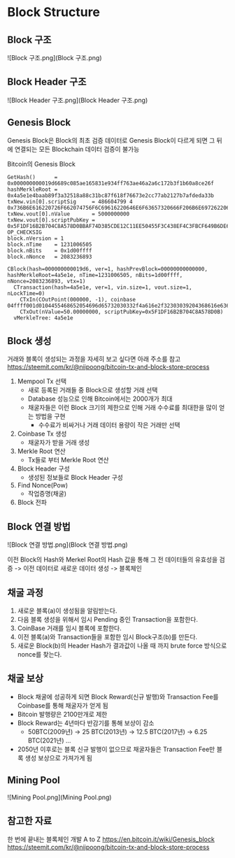 # Block Structure

## Block 구조
![Block 구조.png](Block 구조.png)

## Block Header 구조
![Block Header 구조.png](Block Header 구조.png)

## Genesis Block
Genesis Block은 Block의 최초 검증 데이터로 Genesis Block이 다르게 되면
그 뒤에 연결되는 모든 Blockchain 데이터 검증이 불가능

Bitcoin의 Genesis Block
```
GetHash()      = 0x000000000019d6689c085ae165831e934ff763ae46a2a6c172b3f1b60a8ce26f
hashMerkleRoot = 0x4a5e1e4baab89f3a32518a88c31bc87f618f76673e2cc77ab2127b7afdeda33b
txNew.vin[0].scriptSig     = 486604799 4 0x736B6E616220726F662074756F6C69616220646E6F63657320666F206B6E697262206E6F20726F6C6C65636E61684320393030322F6E614A2F33302073656D695420656854
txNew.vout[0].nValue       = 5000000000
txNew.vout[0].scriptPubKey = 0x5F1DF16B2B704C8A578D0BBAF74D385CDE12C11EE50455F3C438EF4C3FBCF649B6DE611FEAE06279A60939E028A8D65C10B73071A6F16719274855FEB0FD8A6704 OP_CHECKSIG
block.nVersion = 1
block.nTime    = 1231006505
block.nBits    = 0x1d00ffff
block.nNonce   = 2083236893

CBlock(hash=000000000019d6, ver=1, hashPrevBlock=00000000000000, hashMerkleRoot=4a5e1e, nTime=1231006505, nBits=1d00ffff, nNonce=2083236893, vtx=1)
  CTransaction(hash=4a5e1e, ver=1, vin.size=1, vout.size=1, nLockTime=0)
    CTxIn(COutPoint(000000, -1), coinbase 04ffff001d0104455468652054696d65732030332f4a616e2f32303039204368616e63656c6c6f72206f6e206272696e6b206f66207365636f6e64206261696c6f757420666f722062616e6b73)
    CTxOut(nValue=50.00000000, scriptPubKey=0x5F1DF16B2B704C8A578D0B)
  vMerkleTree: 4a5e1e
```

## Block 생성
거래와 블록이 생성되는 과정을 자세히 보고 싶다면 아래 주소를 참고
https://steemit.com/kr/@niipoong/bitcoin-tx-and-block-store-process

1. Mempool Tx 선택
   - 새로 등록된 거래들 중 Block으로 생성할 거래 선택
   - Database 성능으로 인해 Bitcoin에서는 2000개가 최대
   - 채굴자들은 이런 Block 크기의 제한으로 인해 거래 수수료를 최대한을 많이 얻는 방법을 구현
     - 수수료가 비싸거나 거래 데이터 용량이 작은 거래만 선택
2. Coinbase Tx 생성
    - 채굴자가 받을 거래 생성
3. Merkle Root 연산
   - Tx들로 부터 Merkle Root 연산 
4. Block Header 구성
    - 생성된 정보들로 Block Header 구성
5. Find Nonce(Pow)
    - 작업증명(채굴)
6. Block 전파

## Block 연결 방법
![Block 연결 방법.png](Block 연결 방법.png)

이전 Block의 Hash와 Merkel Root의 Hash 값을 통해 그 전 데이터들의 유효성을 검증
-> 이전 데이터로 새로운 데이터 생성 -> 블록체인

## 채굴 과정
1) 새로운 블록(a)이 생성됨을 알림받는다.
2) 다음 블록 생성을 위해서 임시 Pending 중인 Transaction을 포함한다.
3) CoinBase 거래를 임시 블록에 포함한다.
4) 이전 블록(a)와 Transaction들을 포함한 임시 Block구조(b)를 만든다.
5) 새로운 Block(b)의 Header Hash가 결과값이 나올 때 까지 brute force 방식으로 nonce를 찾는다.

## 채굴 보상
- Block 채굴에 성공하게 되면 Block Reward(신규 발행)와 Transaction Fee를 Coinbase를 통해 채굴자가 얻게 됨
- Bitcoin 발행량은 2100만개로 제한
- Block Reward는 4년마다 반감기를 통해 보상이 감소
   - 50BTC(2009년) → 25 BTC(2013년) → 12.5 BTC(2017년) → 6.25 BTC(2021년) ...
- 2050년 이후로는 블록 신규 발행이 없으므로 채굴자들은 Transaction Fee만 블록 생성 보상으로 가져가게 됨

## Mining Pool
![Mining Pool.png](Mining Pool.png)

## 참고한 자료
한 번에 끝내는 블록체인 개발 A to Z
https://en.bitcoin.it/wiki/Genesis_block
https://steemit.com/kr/@niipoong/bitcoin-tx-and-block-store-process
